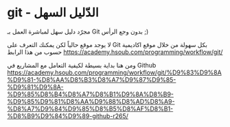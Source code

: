 # git - الدّليل السهل

مجرّد دليل سهل لمباشرة العمل بـ Git بدون وجع الرأس ;)

لا يوجد موقع حالياً لكن يمكنك التعرف على Git بكل سهولة من خلال موقع اكاديمية حسوب من هذا الرابط
https://academy.hsoub.com/programming/workflow/git/

ومن هنا بداية بسيطة لكيفية التعامل مع المشاريع في Github
https://academy.hsoub.com/programming/workflow/git/%D9%83%D9%8A%D9%81-%D8%AA%D8%B3%D8%A7%D9%87%D9%85-%D9%81%D9%8A-%D9%85%D8%B4%D8%A7%D8%B1%D9%8A%D8%B9-%D9%85%D9%81%D8%AA%D9%88%D8%AD%D8%A9-%D8%A7%D9%84%D9%85%D8%B5%D8%AF%D8%B1-%D8%B9%D9%84%D9%89-github-r265/